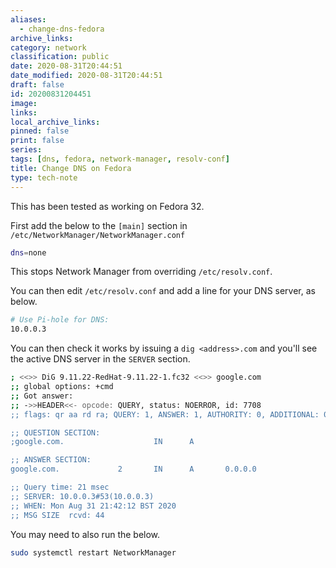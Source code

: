 ```yaml
---
aliases:
  - change-dns-fedora
archive_links: 
category: network
classification: public
date: 2020-08-31T20:44:51
date_modified: 2020-08-31T20:44:51
draft: false
id: 20200831204451
image: 
links: 
local_archive_links: 
pinned: false
print: false
series: 
tags: [dns, fedora, network-manager, resolv-conf]
title: Change DNS on Fedora
type: tech-note
---
```


This has been tested as working on Fedora 32.

First add the below to the `[main]` section in `/etc/NetworkManager/NetworkManager.conf`

```sh
dns=none
```

This stops Network Manager from overriding `/etc/resolv.conf`.

You can then edit `/etc/resolv.conf` and add a line for your DNS server, as below.

```sh
# Use Pi-hole for DNS:
10.0.0.3
```

You can then check it works by issuing a `dig <address>.com` and you'll see the active DNS server in the `SERVER` section.

```sh
; <<>> DiG 9.11.22-RedHat-9.11.22-1.fc32 <<>> google.com
;; global options: +cmd
;; Got answer:
;; ->>HEADER<<- opcode: QUERY, status: NOERROR, id: 7708
;; flags: qr aa rd ra; QUERY: 1, ANSWER: 1, AUTHORITY: 0, ADDITIONAL: 0

;; QUESTION SECTION:
;google.com.                    IN      A

;; ANSWER SECTION:
google.com.             2       IN      A       0.0.0.0

;; Query time: 21 msec
;; SERVER: 10.0.0.3#53(10.0.0.3)
;; WHEN: Mon Aug 31 21:42:12 BST 2020
;; MSG SIZE  rcvd: 44
```

You may need to also run the below.

```sh
sudo systemctl restart NetworkManager
```

